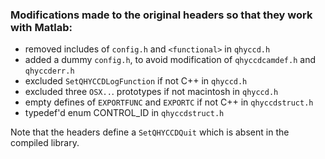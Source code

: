 ### Modifications made to the original headers so that they work with Matlab: ###

- removed includes of `config.h` and `<functional>` in `qhyccd.h`
- added a dummy `config.h`, to avoid modification of `qhyccdcamdef.h` and
  `qhyccderr.h`
- excluded `SetQHYCCDLogFunction` if not C++ in `qhyccd.h`
- excluded three `OSX..`. prototypes if not macintosh in `qhyccd.h`
- empty defines of `EXPORTFUNC` and `EXPORTC` if not C++ in `qhyccdstruct.h`
- typedef'd enum CONTROL_ID in `qhyccdstruct.h`

Note that the headers define a `SetQHYCCDQuit` which is absent in the compiled library.
